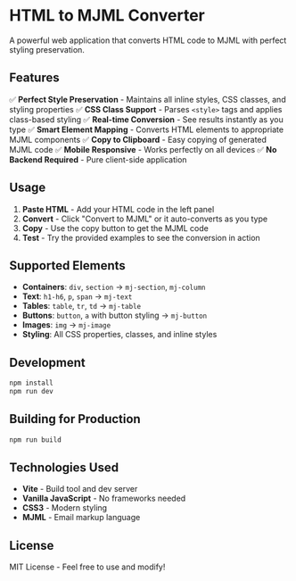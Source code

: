 # HTML to MJML Converter

A powerful web application that converts HTML code to MJML with perfect styling preservation.

## Features

✅ **Perfect Style Preservation** - Maintains all inline styles, CSS classes, and styling properties
✅ **CSS Class Support** - Parses `<style>` tags and applies class-based styling
✅ **Real-time Conversion** - See results instantly as you type
✅ **Smart Element Mapping** - Converts HTML elements to appropriate MJML components
✅ **Copy to Clipboard** - Easy copying of generated MJML code
✅ **Mobile Responsive** - Works perfectly on all devices
✅ **No Backend Required** - Pure client-side application

## Usage

1. **Paste HTML** - Add your HTML code in the left panel
2. **Convert** - Click "Convert to MJML" or it auto-converts as you type
3. **Copy** - Use the copy button to get the MJML code
4. **Test** - Try the provided examples to see the conversion in action

## Supported Elements

- **Containers**: `div`, `section` → `mj-section`, `mj-column`
- **Text**: `h1-h6`, `p`, `span` → `mj-text`
- **Tables**: `table`, `tr`, `td` → `mj-table`
- **Buttons**: `button`, `a` with button styling → `mj-button`
- **Images**: `img` → `mj-image`
- **Styling**: All CSS properties, classes, and inline styles

## Development

```bash
npm install
npm run dev
```

## Building for Production

```bash
npm run build
```

## Technologies Used

- **Vite** - Build tool and dev server
- **Vanilla JavaScript** - No frameworks needed
- **CSS3** - Modern styling
- **MJML** - Email markup language

## License

MIT License - Feel free to use and modify!
